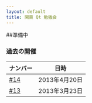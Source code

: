 ```yaml
---
layout: default
title: 関東 Qt 勉強会
---
```


##準備中

### 過去の開催
ナンバー                | 日時
----------------------  | -------------
[#14](archive/014.html) | 2013年4月20日
[#13]()                 | 2013年3月23日
